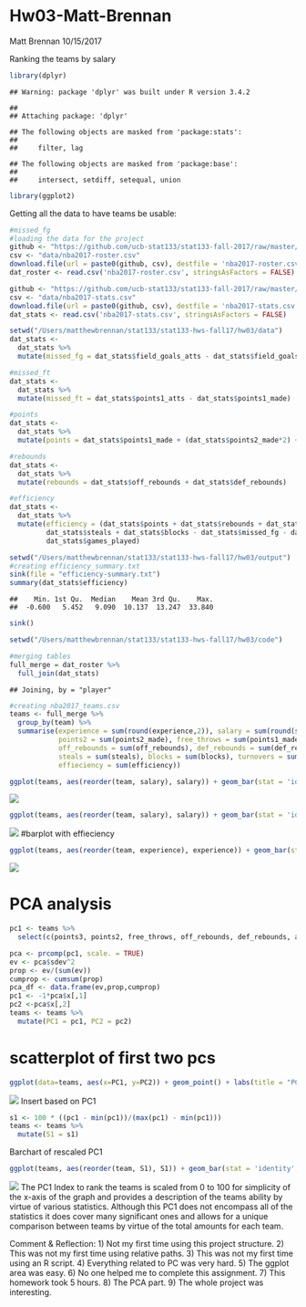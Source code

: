 Hw03-Matt-Brennan
================
Matt Brennan
10/15/2017

Ranking the teams by salary

``` r
library(dplyr)
```

    ## Warning: package 'dplyr' was built under R version 3.4.2

    ## 
    ## Attaching package: 'dplyr'

    ## The following objects are masked from 'package:stats':
    ## 
    ##     filter, lag

    ## The following objects are masked from 'package:base':
    ## 
    ##     intersect, setdiff, setequal, union

``` r
library(ggplot2)
```

Getting all the data to have teams be usable:

``` r
#missed_fg
#loading the data for the project
github <- "https://github.com/ucb-stat133/stat133-fall-2017/raw/master/"
csv <- "data/nba2017-roster.csv"
download.file(url = paste0(github, csv), destfile = 'nba2017-roster.csv')
dat_roster <- read.csv('nba2017-roster.csv', stringsAsFactors = FALSE)

github <- "https://github.com/ucb-stat133/stat133-fall-2017/raw/master/"
csv <- "data/nba2017-stats.csv"
download.file(url = paste0(github, csv), destfile = 'nba2017-stats.csv')
dat_stats <- read.csv('nba2017-stats.csv', stringsAsFactors = FALSE)

setwd("/Users/matthewbrennan/stat133/stat133-hws-fall17/hw03/data")
dat_stats <- 
  dat_stats %>%
  mutate(missed_fg = dat_stats$field_goals_atts - dat_stats$field_goals_made)

#missed_ft
dat_stats <-
  dat_stats %>%
  mutate(missed_ft = dat_stats$points1_atts - dat_stats$points1_made)

#points
dat_stats <-
  dat_stats %>%
  mutate(points = dat_stats$points1_made + (dat_stats$points2_made*2) +(dat_stats$points3_made*3))

#rebounds
dat_stats <-
  dat_stats %>%
  mutate(rebounds = dat_stats$off_rebounds + dat_stats$def_rebounds)

#efficiency
dat_stats <-
  dat_stats %>%
  mutate(efficiency = (dat_stats$points + dat_stats$rebounds + dat_stats$assists +
         dat_stats$steals + dat_stats$blocks - dat_stats$missed_fg - dat_stats$missed_ft - dat_stats$turnovers)/
         dat_stats$games_played)

setwd("/Users/matthewbrennan/stat133/stat133-hws-fall17/hw03/output")
#creating efficiency_summary.txt
sink(file = "efficiency-summary.txt")
summary(dat_stats$efficiency)
```

    ##    Min. 1st Qu.  Median    Mean 3rd Qu.    Max. 
    ##  -0.600   5.452   9.090  10.137  13.247  33.840

``` r
sink()

setwd("/Users/matthewbrennan/stat133/stat133-hws-fall17/hw03/code")

#merging tables
full_merge = dat_roster %>%
  full_join(dat_stats)
```

    ## Joining, by = "player"

``` r
#creating nba2017_teams.csv
teams <- full_merge %>%
  group_by(team) %>%
  summarise(experience = sum(round(experience,2)), salary = sum(round(salary/1000000,2)), points3 = sum(points3_made),
            points2 = sum(points2_made), free_throws = sum(points1_made), points = sum(points),
            off_rebounds = sum(off_rebounds), def_rebounds = sum(def_rebounds), assists = sum(assists),
            steals = sum(steals), blocks = sum(blocks), turnovers = sum(turnovers), fouls = sum(fouls),
            effieciency = sum(efficiency))
```

``` r
ggplot(teams, aes(reorder(team, salary), salary)) + geom_bar(stat = 'identity', fill = "gray") +geom_hline(yintercept=mean(teams$salary), color = 'orange', size = 4, alpha = .7) +coord_flip() + labs(x = "Team", y = "Salary(in millions)", title = "NBA Teams ranked by Total Salary")
```

![](hw03-Matt-Brennan_files/figure-markdown_github-ascii_identifiers/unnamed-chunk-3-1.png)

``` r
ggplot(teams, aes(reorder(team, salary), salary)) + geom_bar(stat = 'identity', fill = "gray")+geom_hline(yintercept=mean(teams$salary), color = 'orange', size = 4, alpha = .7) +coord_flip() + labs(x = "Team", y = "Total Points", title = "NBA Teams ranked by Total Points")
```

![](hw03-Matt-Brennan_files/figure-markdown_github-ascii_identifiers/unnamed-chunk-4-1.png) \#barplot with effieciency

``` r
ggplot(teams, aes(reorder(team, experience), experience)) + geom_bar(stat = 'identity', fill = "gray")+geom_hline(yintercept=mean(teams$experience), color = 'orange', size = 4, alpha = .7) +coord_flip() + labs(x = "Team", y = "Efficiency", title = "NBA Teams ranked by Efficiency")
```

![](hw03-Matt-Brennan_files/figure-markdown_github-ascii_identifiers/unnamed-chunk-5-1.png)

PCA analysis
============

``` r
pc1 <- teams %>%
  select(c(points3, points2, free_throws, off_rebounds, def_rebounds, assists, steals, blocks, turnovers, fouls))

pca <- prcomp(pc1, scale. = TRUE)
ev <- pca$sdev^2
prop <- ev/(sum(ev))
cumprop <- cumsum(prop)
pca_df <- data.frame(ev,prop,cumprop)
pc1 <- -1*pca$x[,1]
pc2 <-pca$x[,2]
teams <- teams %>%
  mutate(PC1 = pc1, PC2 = pc2)
```

scatterplot of first two pcs
============================

``` r
ggplot(data=teams, aes(x=PC1, y=PC2)) + geom_point() + labs(title = "PCA plot (PC1 and PC2)",x = "PC1", y = "PC2")+ geom_text(aes(label = teams$team))
```

![](hw03-Matt-Brennan_files/figure-markdown_github-ascii_identifiers/unnamed-chunk-7-1.png) Insert based on PC1

``` r
s1 <- 100 * ((pc1 - min(pc1))/(max(pc1) - min(pc1)))
teams <- teams %>%
  mutate(S1 = s1)
```

Barchart of rescaled PC1

``` r
ggplot(teams, aes(reorder(team, S1), S1)) + geom_bar(stat = 'identity', fill = "gray")+geom_hline(yintercept=mean(teams$S1), color = 'orange', size = 4, alpha = .7) +coord_flip() + labs(x = "Team", y = "First PC(scaled from 0 to 100)", title = "NBA Teams ranked by PC1")
```

![](hw03-Matt-Brennan_files/figure-markdown_github-ascii_identifiers/unnamed-chunk-9-1.png) The PC1 Index to rank the teams is scaled from 0 to 100 for simplicity of the x-axis of the graph and provides a description of the teams ability by virtue of various statistics. Although this PC1 does not encompass all of the statistics it does cover many significant ones and allows for a unique comparison between teams by virtue of the total amounts for each team.

Comment & Reflection: 1) Not my first time using this project structure. 2) This was not my first time using relative paths. 3) This was not my first time using an R script. 4) Everything related to PC was very hard. 5) The ggplot area was easy. 6) No one helped me to complete this assignment. 7) This homework took 5 hours. 8) The PCA part. 9) The whole project was interesting.

